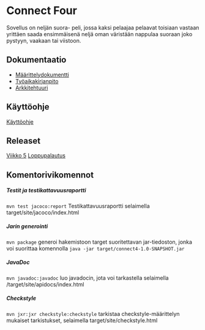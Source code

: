 # Connect Four
Sovellus on neljän suora- peli, jossa kaksi pelaajaa pelaavat toisiaan vastaan yrittäen saada ensimmäisenä neljä oman väristään nappulaa suoraan joko pystyyn, vaakaan tai viistoon. 

## Dokumentaatio  
* [Määrittelydokumentti](https://github.com/essipe/ohjelmistotekniikka20/blob/master/dokumentointi/vaatimusmaarittely.md)  
* [Työaikakirjanpito](https://github.com/essipe/ohjelmistotekniikka20/blob/master/dokumentointi/tyoaikakirjanpito.md)  
* [Arkkitehtuuri](https://github.com/essipe/ohjelmistotekniikka20/blob/master/dokumentointi/arkkitehtuuri.md)

## Käyttöohje
[Käyttöohje](https://github.com/essipe/ohjelmistotekniikka20/blob/master/dokumentointi/kayttoohje.md)
## Releaset
[Viikko 5](https://github.com/essipe/ohjelmistotekniikka20/releases/tag/viikko5)
[Loppupalautus](https://github.com/essipe/ohjelmistotekniikka20/releases/tag/loppupalautus)
## Komentorivikomennot
##### Testit ja testikattavuusraportti
```mvn test jacoco:report```
Testikattavuusraportti selaimella target/site/jacoco/index.html
##### Jarin generointi
```mvn package```
generoi hakemistoon target suoritettavan jar-tiedoston, jonka voi suorittaa komennolla 
```java -jar target/connect4-1.0-SNAPSHOT.jar```
##### JavaDoc
```mvn javadoc:javadoc``` luo javadocin, jota voi tarkastella selaimella /target/site/apidocs/index.html
##### Checkstyle
```mvn jxr:jxr checkstyle:checkstyle```
tarkistaa checkstyle-määrittelyn mukaiset tarkistukset, selaimella target/site/checkstyle.html
